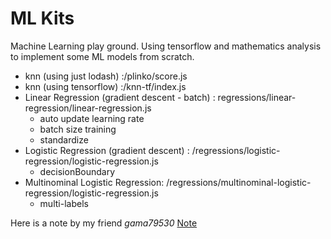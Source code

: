 # ML Kits

Machine Learning play ground.
Using tensorflow and mathematics analysis to implement some ML models from scratch.

- knn (using just lodash) :/plinko/score.js
- knn (using tensorflow) :/knn-tf/index.js
- Linear Regression (gradient descent - batch) : regressions/linear-regression/linear-regression.js
    - auto update learning rate
    - batch size training
    - standardize
- Logistic Regression (gradient descent) : /regressions/logistic-regression/logistic-regression.js
    - decisionBoundary
- Multinominal Logistic Regression: /regressions/multinominal-logistic-regression/logistic-regression.js
    - multi-labels

Here is a note by my friend *gama79530* [Note](https://sjdu.github.io/MLKits/note.html)
